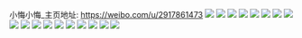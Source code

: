 小悔小悔_主页地址: https://weibo.com/u/2917861473 
![](https://wx4.sinaimg.cn/mw2000/adeb0861ly1h962l6g4gkj21o0280e81.jpg) 
![](https://wx4.sinaimg.cn/mw2000/adeb0861ly1h962l9164pj21o0280hdt.jpg) 
![](https://wx4.sinaimg.cn/mw2000/adeb0861ly1h962l7l2vuj21o0280b29.jpg) 
![](https://wx4.sinaimg.cn/mw2000/adeb0861ly1h8rmhwzfkpj20u014eaf1.jpg) 
![](https://wx4.sinaimg.cn/mw2000/adeb0861ly1h8rlq43vb5j20u012ggro.jpg) 
![](https://wx4.sinaimg.cn/mw2000/adeb0861ly1h804l7zf7nj21jk1lu7v5.jpg) 
![](https://wx4.sinaimg.cn/mw2000/adeb0861ly1h804l8bjquj21jk15onbx.jpg) 
![](https://wx4.sinaimg.cn/mw2000/adeb0861ly1h804l8ncjtj213z0reahf.jpg) 
![](https://wx4.sinaimg.cn/mw2000/adeb0861ly1h804l8y5lxj21jk13dkgj.jpg) 
![](https://wx4.sinaimg.cn/mw2000/adeb0861ly1h804lavn8gj21400u0jxr.jpg) 
![](https://wx4.sinaimg.cn/mw2000/adeb0861ly1h804lb3lf4j20u00u00x9.jpg) 
![](https://wx4.sinaimg.cn/mw2000/adeb0861ly1h804laovs0j20mi0ldjvc.jpg) 
![](https://wx4.sinaimg.cn/mw2000/adeb0861ly1h804os2gwqj244a2j2u0y.jpg) 
![](https://wx4.sinaimg.cn/mw2000/adeb0861ly1h7vcjw8juoj20u016un9g.jpg) 
![](https://wx4.sinaimg.cn/mw2000/adeb0861ly1h7vckghhr1j20u013vgu6.jpg) 
![](https://wx4.sinaimg.cn/mw2000/adeb0861ly1h7m63ixzf8j20u00ys0yq.jpg) 
![](https://wx4.sinaimg.cn/mw2000/adeb0861ly1h7asr1q96xj20y21kw4eq.jpg) 
![](https://wx4.sinaimg.cn/mw2000/adeb0861ly1h7asr10juzj21o0280kjl.jpg) 
